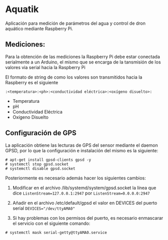 Aquatik
=======

Aplicación para medición de parámetros del agua y control de dron aquático mediante
Raspberry Pi.

Mediciones:
-----------

Para la obtención de las mediciones la Raspberry Pi debe estar conectada serialmente
a un Arduino, el mismo que se encarga de la tansmisión de los valores via serial hacia la
Raspberry Pi

El formato de string de como los valores son transmitidos hacia la Raspberry es el siguiente

`:<temperatura>:<ph>:<conductividad eléctrica>:<oxígeno disuelto>:`

- Temperatura
- pH
- Conductividad Eléctrica
- Oxígeno Disuelto

Configuración de GPS
--------------------

La aplicación obtiene las lecturas de GPS del sensor mediante el daemon GPSD, por
lo que la configuración e instalación del mismo es la siguiente:

``` {.sourceCode .bash}
# apt-get install gpsd-clients gpsd -y
# systemctl stop gpsd.socket
# systemctl disable gpsd.socket
```
Posteriormente es necesario además hacer los siguientes cambios:

1. Modificar en el archivo /lib/systemd/system/gpsd.socket la línea que
dice `ListenStream=127.0.0.1:2947` por `ListenStream=0.0.0.0:2947`

2. Añadir en el archivo /etc/default/gpsd el valor en DEVICES del puerto serial
`DEVICES="/dev/ttyAMA0"`

3. Si hay problemas con los permisos del puerto, es necesario enmascarar el
servicio con el siguiente comando:

``` {.sourceCode .bash}
# systemctl mask serial-getty@ttyAMA0.service
```



